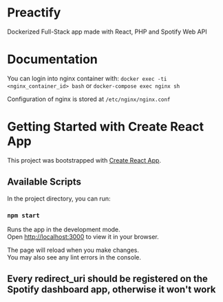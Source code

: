 # Preactify
Dockerized Full-Stack app made with React, PHP and Spotify Web API

# Documentation
You can login into nginx container with: `docker exec -ti <nginx_container_id> bash` or `docker-compose exec nginx sh`

Configuration of nginx is stored at `/etc/nginx/nginx.conf`


# Getting Started with Create React App

This project was bootstrapped with [Create React App](https://github.com/facebook/create-react-app).

## Available Scripts

In the project directory, you can run:

### `npm start`

Runs the app in the development mode.\
Open [http://localhost:3000](http://localhost:3000) to view it in your browser.

The page will reload when you make changes.\
You may also see any lint errors in the console.

## Every redirect_uri should be registered on the Spotify dashboard app, otherwise it won't work
